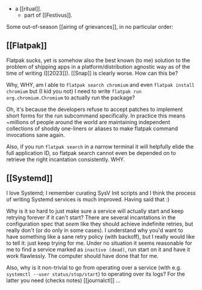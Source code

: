 - a [[ritual]].
  - part of [[Festivus]].

Some out-of-season [[airing of grievances]], in no particular order:

## [[Flatpak]]

Flatpak sucks, yet is somehow also the best known (to me) solution to the problem of shipping apps in a platform/distribution agnostic way as of the time of writing ([[2023]]). [[Snap]] is clearly worse. How can this be?

Why, WHY, am I able to `flatpak search chromium` and even `flatpak install chromium` but (I kid you not) I need to write `flatpak run org.chromium.Chromium` to actually run the package?

Oh, it's because the developers refuse to accept patches to implement short forms for the run subcommand specifically. In practice this means ~millions of people around the world are maintaining independent collections of shoddy one-liners or aliases to make flatpak command invocations sane again.

Also, if you run `flatpak search` in a narrow terminal it will helpfully elide the full application ID, so flatpak search cannot even be depended on to retrieve the right incantation consistently. WHY.

## [[Systemd]]

I love Systemd; I remember curating SysV Init scripts and I think the process of writing Systemd services is much improved. Having said that :)

Why is it so hard to just make sure a service will actually start and keep retrying forever if it can't start? There are several incantations in the configuration spec that *seem* like they should achieve indefinite retries, but really don't (or do only in some cases). I understand why you'd want to have something like a sane retry policy (with backoff), but I really would like to tell it: just keep trying for me. Under no situation it seems reasonable for me to find a service marked as `inactive (dead)`, run start on it and have it work flawlessly. The computer should have done that for me.

Also, why is it non-trivial to go from operating over a service (with e.g. `systemctl --user status/stop/start`) to operating over its logs? For the latter you need (checks notes) [[journalctl]] …

